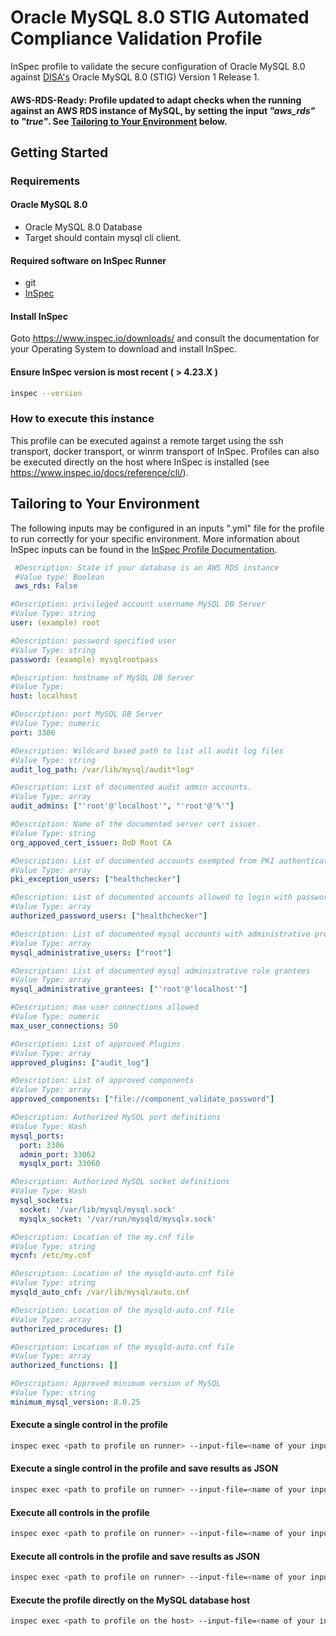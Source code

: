 # Oracle MySQL 8.0 STIG Automated Compliance Validation Profile

InSpec profile to validate the secure configuration of Oracle MySQL 8.0 against [DISA's](https://iase.disa.mil/stigs/Pages/index.aspx) Oracle MySQL 8.0 (STIG) Version 1 Release 1.

#### AWS-RDS-Ready: Profile updated to adapt checks when the running against an AWS RDS instance of MySQL, by setting the input *"aws_rds"* to *"true"*. See [Tailoring to Your Environment](#tailoring-to-your-environment) below.

## Getting Started

### Requirements

#### Oracle MySQL 8.0 
- Oracle MySQL 8.0  Database
- Target should contain mysql cli client.

#### Required software on InSpec Runner
- git
- [InSpec](https://www.chef.io/products/chef-inspec/)

#### Install InSpec
Goto https://www.inspec.io/downloads/ and consult the documentation for your Operating System to download and install InSpec.

#### Ensure InSpec version is most recent ( > 4.23.X )
```sh
inspec --version
```

### How to execute this instance  
This profile can be executed against a remote target using the ssh transport, docker transport, or winrm transport of InSpec. Profiles can also be executed directly on the host where InSpec is installed (see https://www.inspec.io/docs/reference/cli/). 

## Tailoring to Your Environment

The following inputs may be configured in an inputs ".yml" file for the profile to run correctly for your specific environment. More information about InSpec inputs can be found in the [InSpec Profile Documentation](https://www.inspec.io/docs/reference/profiles/).

```yaml
 #Description: State if your database is an AWS RDS instance
 #Value type: Boolean
 aws_rds: False

#Description: privileged account username MySQL DB Server
#Value Type: string
user: (example) root

#Description: password specified user
#Value Type: string
password: (example) mysqlrootpass

#Description: hostname of MySQL DB Server
#Value Type:
host: localhost

#Description: port MySQL DB Server
#Value Type: numeric
port: 3306

#Description: Wildcard based path to list all audit log files
#Value Type: string
audit_log_path: /var/lib/mysql/audit*log*

#Description: List of documented audit admin accounts.
#Value Type: array
audit_admins: ["'root'@'localhost'", "'root'@'%'"]

#Description: Name of the documented server cert issuer.
#Value Type: string
org_appoved_cert_issuer: DoD Root CA

#Description: List of documented accounts exempted from PKI authentication.
#Value Type: array
pki_exception_users: ["healthchecker"]

#Description: List of documented accounts allowed to login with password.
#Value Type: array
authorized_password_users: ["healthchecker"]

#Description: List of documented mysql accounts with administrative previlleges.
#Value Type: array
mysql_administrative_users: ["root"]

#Description: List of documented mysql administrative role grantees
#Value Type: array
mysql_administrative_grantees: ["'root'@'localhost'"]

#Description: max user connections allowed
#Value Type: numeric
max_user_connections: 50

#Description: List of approved Plugins
#Value Type: array
approved_plugins: ["audit_log"]

#Description: List of approved components
#Value Type: array
approved_components: ["file://component_validate_password"]

#Description: Authorized MySQL port definitions
#Value Type: Hash
mysql_ports:
  port: 3306
  admin_port: 33062
  mysqlx_port: 33060

#Description: Authorized MySQL socket definitions
#Value Type: Hash
mysql_sockets:
  socket: '/var/lib/mysql/mysql.sock'
  mysqlx_socket: '/var/run/mysqld/mysqlx.sock'

#Description: Location of the my.cnf file
#Value Type: string
mycnf: /etc/my.cnf

#Description: Location of the mysqld-auto.cnf file
#Value Type: string
mysqld_auto_cnf: /var/lib/mysql/auto.cnf

#Description: Location of the mysqld-auto.cnf file
#Value Type: array
authorized_procedures: []

#Description: Location of the mysqld-auto.cnf file
#Value Type: array
authorized_functions: []

#Description: Approved minimum version of MySQL
#Value Type: string
minimum_mysql_version: 8.0.25

```

#### Execute a single control in the profile 
```bash
inspec exec <path to profile on runner> --input-file=<name of your inputs file>.yml --controls=SV-235096 -t <target>
```
#### Execute a single control in the profile and save results as JSON
```bash
inspec exec <path to profile on runner> --input-file=<name of your inputs file>.yml --controls=<control id> -t <target> --reporter cli json:results.json
```
#### Execute all controls in the profile 
```bash
inspec exec <path to profile on runner> --input-file=<name of your inputs file>.yml -t <target>
```
#### Execute all controls in the profile and save results as JSON
```bash
inspec exec <path to profile on runner> --input-file=<name of your inputs file>.yml -t <target> --reporter cli json:results.json
```
#### Execute the profile directly on the MySQL database host
```bash
inspec exec <path to profile on the host> --input-file=<name of your inputs file>.yml --reporter cli json:results.json
```
